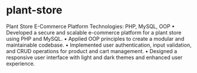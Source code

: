 # plant-store

Plant Store E-Commerce Platform 
Technologies: PHP, MySQL, OOP 
• Developed a secure and scalable e-commerce platform for a plant store using PHP and MySQL. 
• Applied OOP principles to create a modular and maintainable codebase. 
• Implemented user authentication, input validation, and CRUD operations for product and cart 
management. 
• Designed a responsive user interface with light and dark themes and enhanced user experience.
